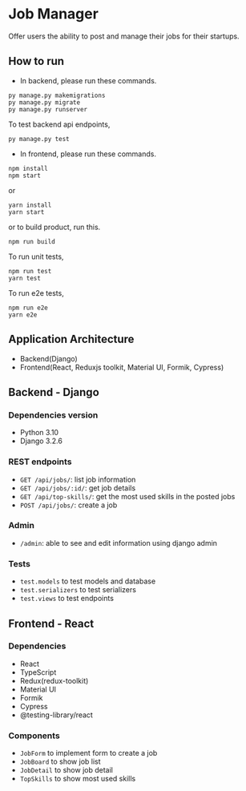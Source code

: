 # Job Manager

Offer users the ability to post and manage their jobs for their startups.

## How to run

- In backend, please run these commands.

```
py manage.py makemigrations
py manage.py migrate
py manage.py runserver
```

To test backend api endpoints,

```
py manage.py test
```

- In frontend, please run these commands.

```
npm install
npm start
```

or

```
yarn install
yarn start
```

or to build product, run this.

```
npm run build
```

To run unit tests,

```
npm run test
yarn test
```

To run e2e tests,

```
npm run e2e
yarn e2e
```

## Application Architecture

- Backend(Django)
- Frontend(React, Reduxjs toolkit, Material UI, Formik, Cypress)

## Backend - Django

### Dependencies version

- Python 3.10
- Django 3.2.6

### REST endpoints

- `GET /api/jobs/`: list job information
- `GET /api/jobs/:id/`: get job details
- `GET /api/top-skills/`: get the most used skills in the posted jobs
- `POST /api/jobs/`: create a job

### Admin

- `/admin`: able to see and edit information using django admin

### Tests

- `test.models` to test models and database
- `test.serializers` to test serializers
- `test.views` to test endpoints

## Frontend - React

### Dependencies

- React
- TypeScript
- Redux(redux-toolkit)
- Material UI
- Formik
- Cypress
- @testing-library/react

### Components

- `JobForm` to implement form to create a job
- `JobBoard` to show job list
- `JobDetail` to show job detail
- `TopSkills` to show most used skills
